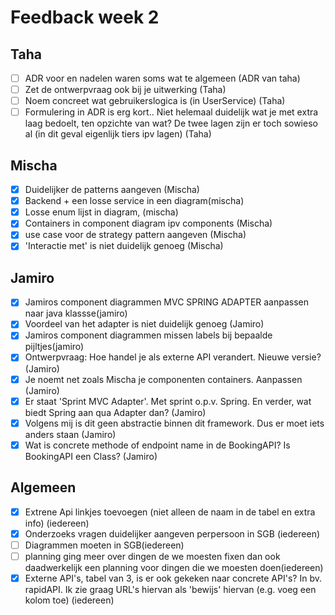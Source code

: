 # Feedback week 2 
## Taha
- [ ] ADR voor en nadelen waren soms wat te algemeen (ADR van taha)
- [ ] Zet de ontwerpvraag ook bij je uitwerking (Taha)
- [ ] Noem concreet wat gebruikerslogica is (in UserService) (Taha)
- [ ] Formulering in ADR is erg kort.. Niet helemaal duidelijk wat je met extra laag bedoelt, ten opzichte van wat? De twee lagen zijn er toch sowieso al (in dit geval eigenlijk tiers ipv lagen) (Taha)
## Mischa
- [x] Duidelijker de patterns aangeven (Mischa)
- [x] Backend + een losse service in een diagram(mischa)
- [x] Losse enum lijst in diagram, (mischa)
- [x] Containers in component diagram ipv components (Mischa)
- [x] use case voor de strategy pattern aangeven (Mischa)
- [x] 'Interactie met' is niet duidelijk genoeg (Mischa)

## Jamiro
- [x] Jamiros component diagrammen MVC SPRING ADAPTER aanpassen naar java klassse(jamiro)
- [x] Voordeel van het adapter is niet duidelijk genoeg (Jamiro)
- [x] Jamiros component diagrammen missen labels bij bepaalde pijltjes(jamiro)
- [x] Ontwerpvraag: Hoe handel je als externe API verandert. Nieuwe versie? (Jamiro)
- [x] Je noemt net zoals Mischa je componenten containers. Aanpassen (Jamiro)
- [x] Er staat 'Sprint MVC Adapter'. Met sprint o.p.v. Spring. En verder, wat biedt Spring aan qua Adapter dan? (Jamiro)
- [x] Volgens mij is dit geen abstractie binnen dit framework. Dus er moet iets anders staan (Jamiro)
- [x] Wat is concrete methode of endpoint name in de BookingAPI? Is BookingAPI een Class? (Jamiro)
## Algemeen

- [x] Extrene Api linkjes toevoegen (niet alleen de naam in de tabel en extra info) (iedereen)
- [x] Onderzoeks vragen duidelijker aangeven perpersoon in SGB (iedereen)
- [ ] Diagrammen moeten in SGB(iedereen)
- [ ] planning ging meer over dingen de we moesten fixen dan ook daadwerkelijk een planning voor dingen die we moesten doen(iedereen)
- [x] Externe API's, tabel van 3, is er ook gekeken naar concrete API's? In bv. rapidAPI. Ik zie graag URL's hiervan als 'bewijs' hiervan (e.g. voeg een kolom toe) (iedereen)
